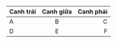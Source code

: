 |Canh trái |Canh giữa  |Canh phải |
|:-------- |:---------:|---------:|
|A         |B          |C         |
|D         |E          |F         |
